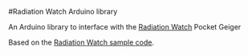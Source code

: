 #Radiation Watch Arduino library

An Arduino library to interface with the [Radiation Watch](http://www.radiation-watch.org/) Pocket Geiger

Based on the [Radiation Watch sample code](http://radiation-watch.sakuraweb.com/share/ARDUINO.zip).
